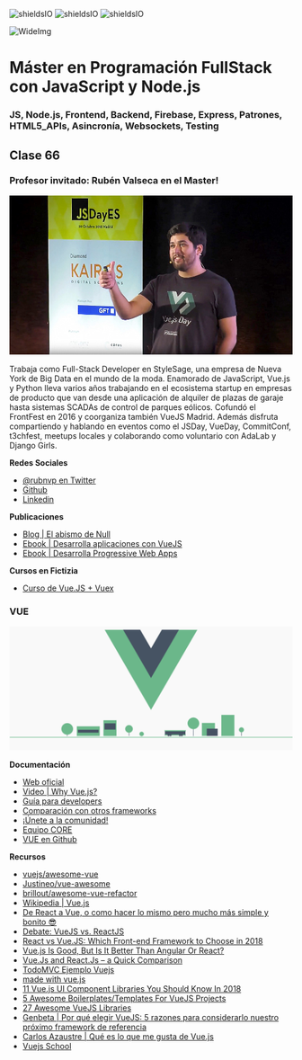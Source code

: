 ![shieldsIO](https://img.shields.io/github/issues/Fictizia/Master-en-programacion-fullstack-con-JavaScript-y-Node.js_ed3.svg)
![shieldsIO](https://img.shields.io/github/forks/Fictizia/Master-en-programacion-fullstack-con-JavaScript-y-Node.js_ed3.svg)
![shieldsIO](https://img.shields.io/github/stars/Fictizia/Master-en-programacion-fullstack-con-JavaScript-y-Node.js_ed3.svg)

![WideImg](http://fictizia.com/img/github/Fictizia-plan-estudios-github.jpg)

# Máster en Programación FullStack con JavaScript y Node.js
### JS, Node.js, Frontend, Backend, Firebase, Express, Patrones, HTML5_APIs, Asincronía, Websockets, Testing

## Clase 66

### Profesor invitado: Rubén Valseca en el Master!

![IMG](../assets/clase66/81a079b5-5e6f-4de6-a068-3f1a7fb51fb2.jpeg)

Trabaja como Full-Stack Developer en StyleSage, una empresa de Nueva York de Big Data en el mundo de la moda. Enamorado de JavaScript, Vue.js y Python lleva varios años trabajando en el ecosistema startup en empresas de producto que van desde una aplicación de alquiler de plazas de garaje hasta sistemas SCADAs de control de parques eólicos. Cofundó el FrontFest en 2016 y coorganiza también VueJS Madrid. Además disfruta compartiendo y hablando en eventos como el JSDay, VueDay, CommitConf, t3chfest, meetups locales y colaborando como voluntario con AdaLab y Django Girls.

**Redes Sociales**

- [@rubnvp en Twitter](https://twitter.com/rubnvp)
- [Github](https://github.com/rubnvp/)
- [Linkedin](https://www.linkedin.com/in/rub%C3%A9n-valseca-parra-6139718a)

**Publicaciones**
- [Blog | El abismo de Null](https://elabismodenull.wordpress.com/)
- [Ebook | Desarrolla aplicaciones con VueJS](https://jdonsan.gitbooks.io/desarrolla-aplicaciones-con-vuejs/content/)
- [Ebook | Desarrolla Progressive Web Apps](https://jdonsan.gitbooks.io/desarrolla-progressive-web-apps/content/)

**Cursos en Fictizia**
- [Curso de Vue.JS + Vuex](https://fictizia.com/formacion/curso-vue-js)

### VUE

![IMG](../assets/clase66/7385f335-af31-47df-94aa-b1d39eb3fb52.png)

**Documentación**
- [Web oficial](https://vuejs.org/)
- [Video | Why Vue.js?](https://vimeo.com/247494684)
- [Guía para developers](https://vuejs.org/v2/guide/)
- [Comparación con otros frameworks](https://vuejs.org/v2/guide/comparison.html)
- [¡Únete a la comunidad!](https://vuejs.org/v2/guide/join.html)
- [Equipo CORE](https://vuejs.org/v2/guide/team.html)
- [VUE en Github](https://github.com/vuejs/vue)

**Recursos**
- [vuejs/awesome-vue](https://github.com/vuejs/awesome-vue)
- [Justineo/vue-awesome](https://github.com/Justineo/vue-awesome)
- [brillout/awesome-vue-refactor](https://github.com/brillout/awesome-vue-refactor)
- [Wikipedia | Vue.js](https://en.wikipedia.org/wiki/Vue.js)
- [De React a Vue, o como hacer lo mismo pero mucho más simple y bonito 😎](https://medium.com/devschile/de-react-a-vue-o-como-hacer-lo-mismo-pero-mucho-m%C3%A1s-simple-y-bonito-453a50cae3df)
- [Debate: VueJS vs. ReactJS](https://hackernoon.com/debate-vuejs-vs-reactjs-9d2a8867b69b)
- [React vs Vue.JS: Which Front-end Framework to Choose in 2018](https://expertise.jetruby.com/react-vs-vue-js-which-front-end-framework-to-choose-in-2018-2a62a1fe76f9)
- [Vue.js Is Good, But Is It Better Than Angular Or React?](https://www.valuecoders.com/blog/technology-and-apps/vue-js-comparison-angular-react/)
- [Vue.Js and React.Js – a Quick Comparison](https://scotch.io/bar-talk/vuejs-and-reactjs-a-quick-comparison)
- [TodoMVC Ejemplo Vuejs](http://todomvc.com/examples/vue/)
- [made with vue.js](https://madewithvuejs.com/vue-awesome)
- [11 Vue.js UI Component Libraries You Should Know In 2018](https://blog.bitsrc.io/11-vue-js-component-libraries-you-should-know-in-2018-3d35ad0ae37f)
- [5 Awesome Boilerplates/Templates For VueJS Projects](https://vuejsdevelopers.com/2018/04/23/vue-boilerplate-template-scaffold/)
- [27 Awesome VueJS Libraries](https://vegibit.com/27-awesome-vuejs-libraries/)
- [Genbeta | Por qué elegir VueJS: 5 razones para considerarlo nuestro próximo framework de referencia](https://www.genbetadev.com/desarrollo-web/por-que-elegir-vuejs-5-razones-para-considerarlo-nuestro-proximo-framework-de-referencia)
- [Carlos Azaustre | Qué es lo que me gusta de Vue.js](https://carlosazaustre.com/que-es-lo-que-me-gusta-de-vue-js/)
- [Vuejs School](https://vueschool.io/)